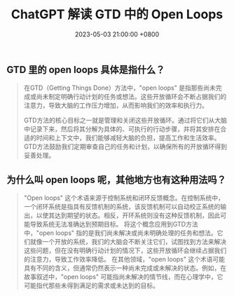 ﻿---
layout: post
title: "ChatGPT 解读 GTD 中的 Open Loops"
date: 2023-05-03 21:00:00 +0800
categories: 工具二三
tags:
    - GTD
---

## GTD 里的 open loops 具体是指什么？

> 在GTD（Getting Things Done）方法中，"open loops" 是指那些尚未完成或尚未制定明确行动计划的任务或想法。这些开放循环会不断占据我们的注意力，导致大脑的工作压力增加，从而影响我们的效率和执行力。
>
> GTD方法的核心目标之一就是管理和关闭这些开放循环。通过将它们从大脑中记录下来，然后将其分解为具体的、可执行的行动步骤，并将其安排在合适的时间和上下文中，我们能够减轻大脑的负担，提高工作和生活效率。GTD方法鼓励我们定期审查自己的任务和计划，以确保所有的开放循环得到妥善处理。

## 为什么叫 open loops 呢，其他地方也有这种用法吗？

<!-- more -->

>"Open loops" 这个术语来源于控制系统和闭环反馈概念。在控制系统中，一个闭环系统是指具有反馈机制的系统，该反馈机制可以自动校正系统的输出，以使其达到期望的状态。相反，开环系统则没有这种反馈机制，因此可能导致系统无法准确达到预期目标。
>将这个概念应用到GTD方法中，"open loops" 指的是我们尚未解决或尚未明确处理的任务和想法。它们就像一个开放的系统，我们的大脑会不断关注它们，试图找到方法来解决这些问题，但在没有明确行动计划的情况下，这些开放循环会继续占据我们的注意力，导致工作效率降低。
>在其他领域，"open loops" 这个术语可能具有不同的含义，但通常仍然表示一种尚未完成或未解决的状态。例如，在故事叙述中，"open loops" 可能指尚未解决的情节线，而在心理学中，它可能指代那些未得到满足的需求或未达到的目标。
